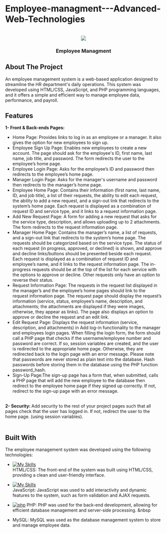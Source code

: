 # Employee-managment---Advanced-Web-Technologies
<!-- PROJECT LOGO -->
<br />
<div align="center">
  <img src=https://user-images.githubusercontent.com/98308845/230165831-efe7294c-a4fc-4cec-8297-58839a791e76.png>

  <h3 align="center">Employee Managment </h3>
</div>

<!-- introduction -->
## About The Project
An employee management system is a web-based application designed to streamline the HR department's daily operations. 
This system was developed using HTML/CSS, JavaScript, and PHP programming languages, and it offers a simple and efficient way to manage employee data, performance, and payroll.
<!-- Features -->
## Features

<strong> 1- Front & Back-ends Pages: </strong> <br>
<ul>
<li>Home Page: Provides links to log in as an employee or a manager. It also gives the option for new employees to sign up.</li>
<li>Employee Sign Up Page: Enables new employees to create a new account. The page should ask for the employee's ID, first name, last name, job title, and password. The form redirects the user to the employee’s home page.</li>
<li>Employee Login Page: Asks for the employee’s ID and password then redirects to the employee’s home page.</li>
<li>Manager Login Page: Asks for the manager's username and password then redirects to the manager’s home page.</li>
<li>Employee Home Page: Contains their information (first name, last name, ID, and job title), a list of their requests, the ability to edit each request, the ability to add a new request, and a sign-out link that redirects to the system’s home page. Each request is displayed as a combination of request ID and service type, and it links to a request information page.</li>
<li>Add New Request Page: A form for adding a new request that asks for the service type, description, and allows uploading up to 2 attachments. The form redirects to the request information page.</li>
<li>Manager Home Page: Contains the manager’s name, a list of requests, and a sign-out link that redirects to the system’s home page. The requests should be categorized based on the service type. The status of each request (in progress, approved, or declined) is shown, and approve and decline links/buttons should be presented beside each request. Each request is displayed as a combination of request ID and employee’s name, and it links to the request information page. The in-progress requests should be at the top of the list for each service with the options to approve or decline. Other requests only have an option to reverse their status.</li>
<li>Request Information Page: The requests in the request list displayed in the manager’s and the employee’s home pages should link to the request information page. The request page should display the request’s information (service, status, employee’s name, description, and attachments; the attachments are displayed if they were images, otherwise, they appear as links). The page also displays an option to approve or decline the request and an edit link.</li>
<li>Edit Request Page: Displays the request information (service, description, and attachments) in Add log-in functionality to the manager and employees login pages. When filling the login form, the form should call a PHP page that checks if the username/employee number and password are correct. If so, session variables are created, and the user is redirected to the appropriate home page. Otherwise, they are redirected back to the login page with an error message. Please note that passwords are never stored as plain text into the database. Hash passwords before storing them in the database using the PHP function password_hash.</li>
<li>Sign-Up Page:The sign-up page has a form that, when submitted, calls a PHP page that will add the new employee to the database then redirect to the employee home page if they signed up correctly. If not, redirect to the sign-up page with an error message.</li> <br>
</ul>
<strong> 2- Security: </strong>
Add security to the rest of your project pages such that all pages check that the user has logged in. If not, redirect the user to the home page. (using session variables).<br><br>


<!-- technology -->
## Built With
The employee management system was developed using the following technologies:

 * [![My Skills](https://skills.thijs.gg/icons?i=bootstrap,html,css)](https://skills.thijs.gg)
 <br> HTML/CSS: The front-end of the system was built using HTML/CSS, providing a clean and user-friendly interface.

* [![My Skills](https://skills.thijs.gg/icons?i=js,jquery)](https://skills.thijs.gg)
<br> JavaScript: JavaScript was used to add interactivity and dynamic features to the system, such as form validation and AJAX requests.

* [![php][php.com]][php-url]  PHP: PHP was used for the back-end development, allowing for efficient database management and server-side processing.
&nbsp<li>MySQL: MySQL was used as the database management system to store and manage employee data.</li>

[php.com]: https://www.php.net/images/logos/php-power-micro.png 
[php-url]:https://php.net
